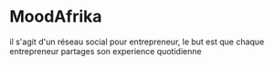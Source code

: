 # MoodAfrika
il s'agit d'un réseau social pour entrepreneur, le but est que chaque entrepreneur partages son experience quotidienne 

